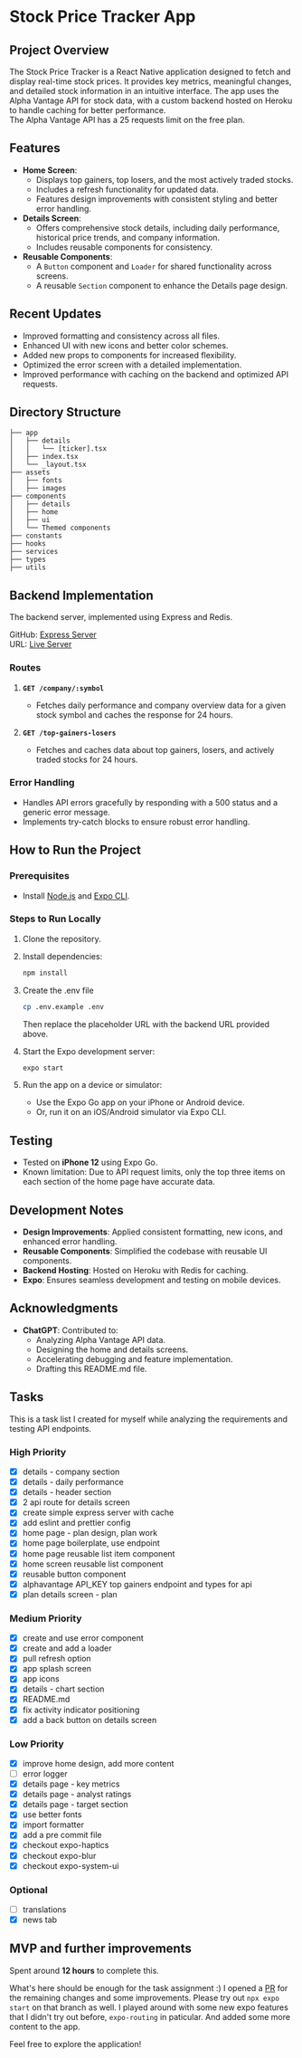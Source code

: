# Stock Price Tracker App

## Project Overview

The Stock Price Tracker is a React Native application designed to fetch and display real-time stock prices. It provides key metrics, meaningful changes, and detailed stock information in an intuitive interface. The app uses the Alpha Vantage API for stock data, with a custom backend hosted on Heroku to handle caching for better performance.  
The Alpha Vantage API has a 25 requests limit on the free plan.

## Features

- **Home Screen**:
  - Displays top gainers, top losers, and the most actively traded stocks.
  - Includes a refresh functionality for updated data.
  - Features design improvements with consistent styling and better error handling.
- **Details Screen**:
  - Offers comprehensive stock details, including daily performance, historical price trends, and company information.
  - Includes reusable components for consistency.
- **Reusable Components**:
  - A `Button` component and `Loader` for shared functionality across screens.
  - A reusable `Section` component to enhance the Details page design.

## Recent Updates

- Improved formatting and consistency across all files.
- Enhanced UI with new icons and better color schemes.
- Added new props to components for increased flexibility.
- Optimized the error screen with a detailed implementation.
- Improved performance with caching on the backend and optimized API requests.

## Directory Structure

```
├── app
│   ├── details
│   │   └── [ticker].tsx
│   ├── index.tsx
│   └── _layout.tsx
├── assets
│   ├── fonts
│   ├── images
├── components
│   ├── details
│   ├── home
│   ├── ui
│   └── Themed components
├── constants
├── hooks
├── services
├── types
├── utils
```

## Backend Implementation

The backend server, implemented using Express and Redis.

GitHub: [Express Server](https://github.com/lukabajic/simple-express-server/blob/main/server.js)  
URL: [Live Server](https://simple-express-redis-app-56cdbd82e511.herokuapp.com)

### Routes

1. **`GET /company/:symbol`**

   - Fetches daily performance and company overview data for a given stock symbol and caches the response for 24 hours.

2. **`GET /top-gainers-losers`**
   - Fetches and caches data about top gainers, losers, and actively traded stocks for 24 hours.

### Error Handling

- Handles API errors gracefully by responding with a 500 status and a generic error message.
- Implements try-catch blocks to ensure robust error handling.

## How to Run the Project

### Prerequisites

- Install [Node.js](https://nodejs.org/) and [Expo CLI](https://expo.dev/).

### Steps to Run Locally

1. Clone the repository.

2. Install dependencies:
   ```bash
   npm install
   ```
3. Create the .env file

   ```bash
   cp .env.example .env
   ```

   Then replace the placeholder URL with the backend URL provided above.

4. Start the Expo development server:
   ```bash
   expo start
   ```
5. Run the app on a device or simulator:
   - Use the Expo Go app on your iPhone or Android device.
   - Or, run it on an iOS/Android simulator via Expo CLI.

## Testing

- Tested on **iPhone 12** using Expo Go.
- Known limitation: Due to API request limits, only the top three items on each section of the home page have accurate data.

## Development Notes

- **Design Improvements**: Applied consistent formatting, new icons, and enhanced error handling.
- **Reusable Components**: Simplified the codebase with reusable UI components.
- **Backend Hosting**: Hosted on Heroku with Redis for caching.
- **Expo**: Ensures seamless development and testing on mobile devices.

## Acknowledgments

- **ChatGPT**: Contributed to:
  - Analyzing Alpha Vantage API data.
  - Designing the home and details screens.
  - Accelerating debugging and feature implementation.
  - Drafting this README.md file.

## Tasks

This is a task list I created for myself while analyzing the requirements and testing API endpoints.

### High Priority

- [x] details - company section
- [x] details - daily performance
- [x] details - header section
- [x] 2 api route for details screen
- [x] create simple express server with cache
- [x] add eslint and prettier config
- [x] home page - plan design, plan work
- [x] home page boilerplate, use endpoint
- [x] home page reusable list item component
- [x] home screen reusable list component
- [x] reusable button component
- [x] alphavantage API_KEY top gainers endpoint and types for api
- [x] plan details screen - plan

### Medium Priority

- [x] create and use error component
- [x] create and add a loader
- [x] pull refresh option
- [x] app splash screen
- [x] app icons
- [x] details - chart section
- [x] README.md
- [x] fix activity indicator positioning
- [x] add a back button on details screen

### Low Priority

- [x] improve home design, add more content
- [ ] error logger
- [x] details page - key metrics
- [x] details page - analyst ratings
- [x] details page - target section
- [x] use better fonts
- [x] import formatter
- [x] add a pre commit file
- [x] checkout expo-haptics
- [x] checkout expo-blur
- [x] checkout expo-system-ui

### Optional

- [ ] translations
- [x] news tab

## MVP and further improvements

Spent around **12 hours** to complete this.

What's here should be enough for the task assignment :)
I opened a [PR](https://github.com/lukabajic/stock-prizes-app/pull/1) for the remaining changes and some improvements.
Please try out `npx expo start` on that branch as well. I played around with some new expo features that I didn't try out before, `expo-routing` in paticular.
And added some more content to the app.

Feel free to explore the application!
